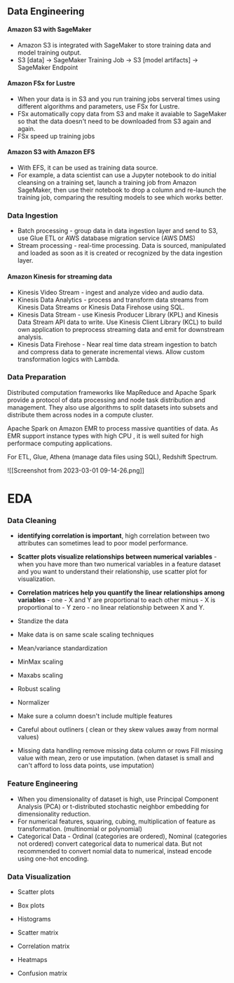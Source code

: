 
## Data Engineering

#### Amazon S3 with SageMaker

- Amazon S3 is integrated with SageMaker to store training data and model training output.
- S3 [data] -> SageMaker Training Job -> S3 [model artifacts] -> SageMaker Endpoint

#### Amazon FSx for Lustre

- When your data is in S3 and you run training jobs serveral times using different algorithms and parameters, use FSx for Lustre.
- FSx automatically copy data from S3 and make it avaiable to SageMaker so that the data doesn't need to be downloaded from S3 again and again. 
- FSx speed up training jobs

#### Amazon S3 with Amazon EFS

- With EFS, it can be used as training data source. 
- For example, a data scientist can use a Jupyter notebook to do initial cleansing on a training set, launch a training job from Amazon SageMaker, then use their notebook to drop a column and re-launch the training job, comparing the resulting models to see which works better.


### Data Ingestion

- Batch processing - group data in data ingestion layer and send to S3, use Glue ETL or AWS database migration service (AWS DMS)
- Stream processing - real-time processing. Data is sourced, manipulated and loaded as soon as it is created or recognized by the data ingestion layer.

#### Amazon Kinesis for streaming data
- Kinesis Video Stream - ingest and analyze video and audio data.
- Kinesis Data Analytics - process and transform data streams from Kinesis Data Streams or Kinesis Data Firehose using SQL. 
- Kinesis Data Stream - use Kinesis Producer Library (KPL) and Kinesis Data Stream API data to write. Use Kinesis Client Library (KCL) to build own application to preprocess streaming data and emit for downstream analysis.
- Kinesis Data Firehose - Near real time data stream ingestion to batch and compress data to generate  incremental views. Allow custom transformation logics with Lambda.

### Data Preparation

Distributed computation frameworks like MapReduce and Apache Spark provide a protocol of data processing and node task distribution and management. They also use algorithms to split datasets into subsets and distribute them across nodes in a compute cluster.

Apache Spark on Amazon EMR to process massive quantities of data. As EMR support instance types with high CPU , it is well suited for high performace computing applications.

For ETL, Glue, Athena (manage data files using SQL), Redshift Spectrum.

![[Screenshot from 2023-03-01 09-14-26.png]]

# EDA

### Data Cleaning

- **identifying correlation is important**, high correlation between two attributes can sometimes lead to poor model performance. 
- **Scatter plots visualize relationships between numerical variables** - when you have more than two numerical variables in a feature dataset and you want to understand their relationship, use scatter plot for visualization. 
- **Correlation matrices help you quantify the linear relationships among variables** - 
  one - X and Y are proportional to each other
  minus - X is proportional to - Y
  zero - no linear relationship between X and Y. 

- Standize the data
- Make data is on same scale
  scaling techniques
-   Mean/variance standardization
-   MinMax scaling
-   Maxabs scaling
-   Robust scaling
-   Normalizer
  
- Make sure a column doesn't include multiple features
- Careful about outliners ( clean or they skew values away from normal values)
- Missing data handling 
   remove missing data column or rows
   Fill missing value with mean, zero or use imputation. (when dataset is small and can't afford to loss data points, use imputation)

### Feature Engineering

- When you dimensionality of dataset is high, use Principal Component Analysis (PCA) or t-distributed stochastic neighbor embedding for dimensionality reduction.
- For numerical features, squaring, cubing, multiplication of feature as transformation. (multinomial or polynomial)
- Categorical Data - Ordinal (categories are ordered), Nominal (categories not ordered)
  convert categorical data to numerical data. But not recommended to convert nomial data to numerical, instead encode using one-hot encoding. 

### Data Visualization

-   Scatter plots
    
-   Box plots
    
-   Histograms
    
-   Scatter matrix
    
-   Correlation matrix
    
-   Heatmaps
    
-   Confusion matrix
  
  